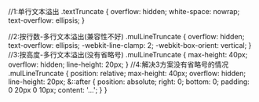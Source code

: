 <!-- 单行文本 -->
//1:单行文本溢出
.textTruncate {
  overflow: hidden;
  white-space: nowrap;
  text-overflow: ellipsis;
}

//2:按行数-多行文本溢出(兼容性不好)
.mulLineTruncate {
  overflow: hidden;
  text-overflow: ellipsis;
  -webkit-line-clamp: 2;
  -webkit-box-orient: vertical;
}
//3:按高度-多行文本溢出(没有省略号)
.mulLineTruncate {
  max-height: 40px;
  overflow: hidden;
  line-height: 20px;
}
//4:解决3方案没有省略号的情况
.mulLineTruncate {
  position: relative;
  max-height: 40px;
  overflow: hidden;
  line-height: 20px;
  &::after {
    position: absolute;
    right: 0;
    bottom: 0;
    padding: 0 20px 0 10px;
    content: '...';
  }
}